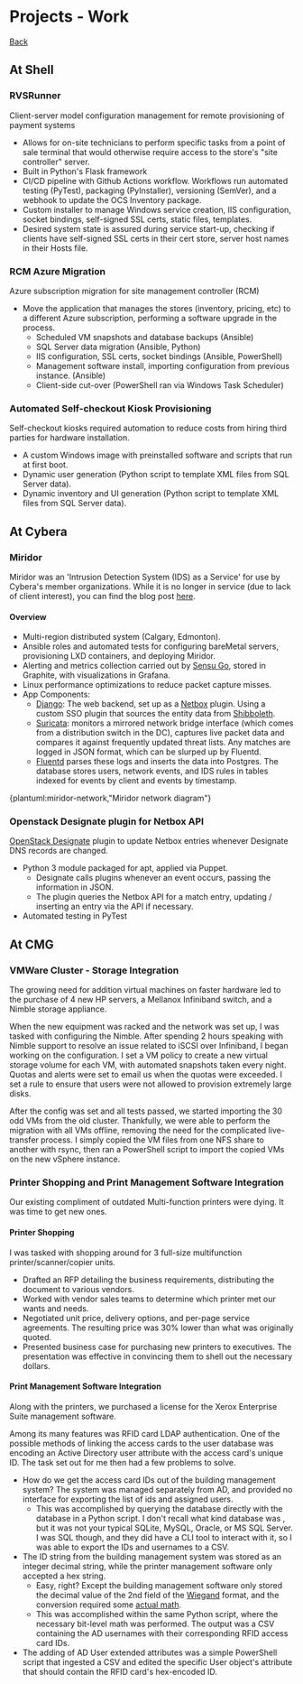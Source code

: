 # Projects - Work

[Back](/?previousPage=1)

## At Shell

### RVSRunner

Client-server model configuration management for remote provisioning of payment systems

- Allows for on-site technicians to perform specific tasks from a point of sale terminal that would otherwise require access to the store's "site controller" server.
- Built in Python's Flask framework
- CI/CD pipeline with Github Actions workflow. Workflows run automated testing (PyTest), packaging (PyInstaller), versioning (SemVer), and a webhook to update the OCS Inventory package.
- Custom installer to manage Windows service creation, IIS configuration, socket bindings, self-signed SSL certs, static files, templates.
- Desired system state is assured during service start-up, checking if clients have self-signed SSL certs in their cert store, server host names in their Hosts file.

### RCM Azure Migration

Azure subscription migration for site management controller (RCM) 

- Move the application that manages the stores (inventory, pricing, etc) to a different Azure subscription, performing a software upgrade in the process.
    - Scheduled VM snapshots and database backups (Ansible)
    - SQL Server data migration (Ansible, Python)
    - IIS configuration, SSL certs, socket bindings (Ansible, PowerShell)
    - Management software install, importing configuration from previous instance. (Ansible)
    - Client-side cut-over (PowerShell ran via Windows Task Scheduler)


### Automated Self-checkout Kiosk Provisioning

Self-checkout kiosks required automation to reduce costs from hiring third parties for hardware installation.

- A custom Windows image with preinstalled software and scripts that run at first boot.
- Dynamic user generation (Python script to template XML files from SQL Server data).
- Dynamic inventory and UI generation (Python script to template XML files from SQL Server data).


## At Cybera

### Miridor

Miridor was an 'Intrusion Detection System (IDS) as a Service' for use by Cybera's member organizations. While it is no 
longer in service (due to lack of client interest), you can find the blog post [here](https://www.cybera.ca/cybera-unveils-intrusion-detection-service-for-alberta-schools-and-smaller-public-institutions/).

#### Overview

- Multi-region distributed system (Calgary, Edmonton).
- Ansible roles and automated tests for configuring bareMetal servers, provisioning LXD containers, and deploying Miridor.
- Alerting and metrics collection carried out by [Sensu Go](https://sensu.io/), stored in Graphite, with visualizations in Grafana.
- Linux performance optimizations to reduce packet capture misses.
- App Components:
    - [Django](https://github.com/django/django): The web backend, set up as a [Netbox](https://github.com/netbox-community/netbox) plugin. Using a custom SSO plugin that sources the entity data from [Shibboleth](https://github.com/winstonhong/Shibboleth-SAML-IdP-and-SP).
    - [Suricata](https://github.com/OISF/suricata): monitors a mirrored network bridge interface (which comes from a distribution switch in the DC), captures live packet data and compares it against frequently updated threat lists. Any matches are logged in JSON format, which can be slurped up by Fluentd.
    - [Fluentd](https://www.fluentd.org/) parses these logs and inserts the data into Postgres. The database stores users, network events, and IDS rules in tables indexed for events by client and events by timestamp.


{plantuml:miridor-network,"Miridor network diagram"}

### Openstack Designate plugin for Netbox API

[OpenStack Designate](https://docs.openstack.org/designate/latest/intro/index.html) plugin to update Netbox entries whenever Designate DNS records are changed.

- Python 3 module packaged for apt, applied via Puppet.
    - Designate calls plugins whenever an event occurs, passing the information in JSON.
    - The plugin queries the Netbox API for a match entry, updating / inserting an entry via the API if necessary.
- Automated testing in PyTest


## At CMG

### VMWare Cluster - Storage Integration

The growing need for addition virtual machines on faster hardware led to the purchase of 4 new HP servers,
a Mellanox Infiniband switch, and a Nimble storage appliance. 

When the new equipment was racked and the network was set up, I was tasked with configuring the Nimble. 
After spending 2 hours speaking with Nimble support to resolve an issue related to iSCSI over Infiniband, I began 
working on the configuration. I set a VM policy to create a new virtual storage volume for each VM, with automated 
snapshots taken every night. Quotas and alerts were set to email us when the quotas were exceeded. I set a rule to 
ensure that users were not allowed to provision extremely large disks. 

After the config was set and all tests passed, we started importing the 30 odd VMs from the old cluster. Thankfully,
we were able to perform the migration with all VMs offline, removing the need for the complicated live-transfer process.
I simply copied the VM files from one NFS share to another with rsync, then ran a PowerShell script to import the copied
VMs on the new vSphere instance.


### Printer Shopping and Print Management Software Integration

Our existing compliment of outdated Multi-function printers were dying. It was time to get new ones.


#### Printer Shopping

I was tasked with shopping around for 3 full-size multifunction printer/scanner/copier units.

- Drafted an RFP detailing the business requirements, distributing the document to various vendors.
- Worked with vendor sales teams to determine which printer met our wants and needs.
- Negotiated unit price, delivery options, and per-page service agreements. The resulting price was 30% lower 
  than what was originally quoted.
- Presented business case for purchasing new printers to executives. The presentation was effective in
  convincing them to shell out the necessary dollars.


#### Print Management Software Integration

Along with the printers, we purchased a license for the Xerox Enterprise Suite management software.

Among its many features was RFID card LDAP authentication. One of the possible methods of linking the access cards
to the user database was encoding an Active Directory user attribute with the access card's unique ID. The task set out for me
then had a few problems to solve.

- How do we get the access card IDs out of the building management system? The system was managed separately from AD, and
  provided no interface for exporting the list of ids and assigned users. 
  - This was accomplished by querying the database directly with the database in a Python script. I don't recall what kind database was , but it was not your typical 
    SQLite, MySQL, Oracle, or MS SQL Server. I was SQL though, and they did have a CLI tool to interact with it, so I was able to 
    export the IDs and usernames to a CSV.
- The ID string from the building management system was stored as an integer decimal string, while the printer management software
  only accepted a hex string. 
  - Easy, right? Except the building management software only stored the decimal value of the 2nd field
      of the [Wiegand](https://en.wikipedia.org/wiki/Wiegand_interface) format, and the conversion required some [actual math](http://www.ccdesignworks.com/wiegand_calc.html).
  - This was accomplished within the same Python script, where the necessary bit-level math was performed. 
    The output was a CSV containing the AD usernames with their corresponding RFID access card IDs. 
- The adding of AD User extended attributes was a simple PowerShell script that ingested a CSV and edited the specific User object's
  attribute that should contain the RFID card's hex-encoded ID.